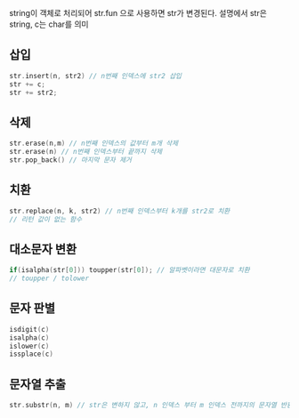 string이 객체로 처리되어 str.fun 으로 사용하면 str가 변경된다.
설명에서 str은 string, c는 char를 의미
## 삽입
```cpp
str.insert(n, str2) // n번째 인덱스에 str2 삽입
str += c;
str += str2;
``` 
## 삭제
```cpp
str.erase(n,m) // n번째 인덱스의 값부터 m개 삭제
str.erase(n) // n번째 인덱스부터 끝까지 삭제
str.pop_back() // 마지막 문자 제거
```
## 치환
```cpp
str.replace(n, k, str2) // n번째 인덱스부터 k개를 str2로 치환
// 리턴 값이 없는 함수
```
## 대소문자 변환
```cpp
if(isalpha(str[0])) toupper(str[0]); // 알파벳이라면 대문자로 치환
// toupper / tolower
```
## 문자 판별
```cpp
isdigit(c)
isalpha(c)
islower(c)
issplace(c)
```
## 문자열 추출
```cpp
str.substr(n, m) // str은 변하지 않고, n 인덱스 부터 m 인덱스 전까지의 문자열 반환
```
